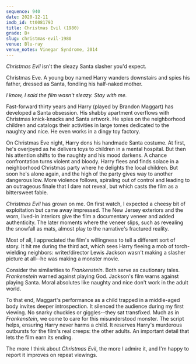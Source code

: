 ```yaml
---
sequence: 940
date: 2020-12-11
imdb_id: tt0081793
title: Christmas Evil (1980)
grade: B+
slug: christmas-evil-1980
venue: Blu-ray
venue_notes: Vinegar Syndrome, 2014
---
```


_Christmas Evil_ isn't the sleazy Santa slasher you'd expect.

<!-- end -->

Christmas Eve. A young boy named Harry wanders downstairs and spies his father, dressed as Santa, fondling his half-naked mother.

_I know, I said the film wasn't sleazy. Stay with me._

Fast-forward thirty years and Harry (played by Brandon Maggart) has developed a Santa obsession. His shabby apartment overflows with Christmas knick-knacks and Santa artwork. He spies on the neighborhood children and catalogs their activities in large tomes dedicated to the naughty and nice. He even works in a dingy toy factory.

On Christmas Eve night, Harry dons his handmade Santa costume. At first, he's overjoyed as he delivers toys to children in a mental hospital. But then his attention shifts to the naughty and his mood darkens. A chance confrontation turns violent and bloody. Harry flees and finds solace in a neighborhood Christmas party where he delights the local children. But soon he's alone again, and the high of the party gives way to another dangerous low. More violence follows, spiraling out of control and leading to an outrageous finale that I dare not reveal, but which casts the film as a bittersweet fable.

_Christmas Evil_ has grown on me. On first watch, I expected a cheesy bit of exploitation but came away impressed. The New Jersey exteriors and the worn, lived-in interiors give the film a documentary veneer and added authenticity. The later moments where the veneer slips, such as revealing the snowfall as mats, almost play to the narrative's fractured reality.

Most of all, I appreciated the film's willingness to tell a different sort of story. It hit me during the third act, which sees Harry fleeing a mob of torch-wielding neighbors: writer/director Lewis Jackson wasn't making a slasher picture at all--he was making a monster movie.

Consider the similarities to <span data-imdb-id="tt0021884">_Frankenstein_</span>. Both serve as cautionary tales. _Frankenstein_ warned against playing God. Jackson's film warns against playing Santa. Moral absolutes like naughty and nice don't work in the adult world.

To that end, Maggart's performance as a child trapped in a middle-aged body invites deeper introspection. It silenced the audience during my first viewing. No snarky chuckles or giggles--they sat transfixed. Much as in _Frankenstein_, we come to care for this misunderstood monster. The script helps, ensuring Harry never harms a child. It reserves Harry's murderous outbursts for the film's real creeps: the other adults. An important detail that lets the film earn its ending.

The more I think about _Christmas Evil_, the more I admire it, and I'm happy to report it improves on repeat viewings.